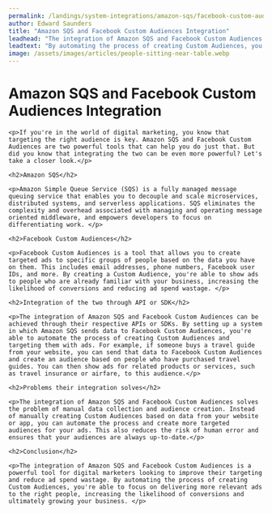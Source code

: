 ```yaml
---
permalink: /landings/system-integrations/amazon-sqs/facebook-custom-audiences
author: Edward Saunders
title: "Amazon SQS and Facebook Custom Audiences Integration"
leadhead: "The integration of Amazon SQS and Facebook Custom Audiences is a powerful tool for digital marketers looking to improve their targeting and reduce ad spend wastage"
leadtext: "By automating the process of creating Custom Audiences, you're able to focus on delivering more relevant ads to the right people, increasing the likelihood of conversions and ultimately growing your business."
image: /assets/images/articles/people-sitting-near-table.webp
---
```

<div class="arttext">	<h1>Amazon SQS and Facebook Custom Audiences Integration</h1>

	<p>If you're in the world of digital marketing, you know that targeting the right audience is key. Amazon SQS and Facebook Custom Audiences are two powerful tools that can help you do just that. But did you know that integrating the two can be even more powerful? Let's take a closer look.</p>

	<h2>Amazon SQS</h2>

	<p>Amazon Simple Queue Service (SQS) is a fully managed message queuing service that enables you to decouple and scale microservices, distributed systems, and serverless applications. SQS eliminates the complexity and overhead associated with managing and operating message oriented middleware, and empowers developers to focus on differentiating work. </p>

	<h2>Facebook Custom Audiences</h2>

	<p>Facebook Custom Audiences is a tool that allows you to create targeted ads to specific groups of people based on the data you have on them. This includes email addresses, phone numbers, Facebook user IDs, and more. By creating a Custom Audience, you're able to show ads to people who are already familiar with your business, increasing the likelihood of conversions and reducing ad spend wastage. </p>

	<h2>Integration of the two through API or SDK</h2>

	<p>The integration of Amazon SQS and Facebook Custom Audiences can be achieved through their respective APIs or SDKs. By setting up a system in which Amazon SQS sends data to Facebook Custom Audiences, you're able to automate the process of creating Custom Audiences and targeting them with ads. For example, if someone buys a travel guide from your website, you can send that data to Facebook Custom Audiences and create an audience based on people who have purchased travel guides. You can then show ads for related products or services, such as travel insurance or airfare, to this audience.</p>

	<h2>Problems their integration solves</h2>

	<p>The integration of Amazon SQS and Facebook Custom Audiences solves the problem of manual data collection and audience creation. Instead of manually creating Custom Audiences based on data from your website or app, you can automate the process and create more targeted audiences for your ads. This also reduces the risk of human error and ensures that your audiences are always up-to-date.</p>

	<h2>Conclusion</h2>

	<p>The integration of Amazon SQS and Facebook Custom Audiences is a powerful tool for digital marketers looking to improve their targeting and reduce ad spend wastage. By automating the process of creating Custom Audiences, you're able to focus on delivering more relevant ads to the right people, increasing the likelihood of conversions and ultimately growing your business. </p>
</div>